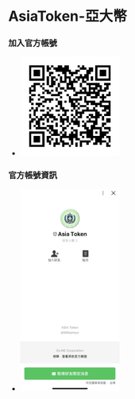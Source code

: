 # AsiaToken-亞大幣

### 加入官方帳號
   * <img src='./markdown/image/Bot_QRcode.png' width='200'>

### 官方帳號資訊
  * <img src='./markdown/image/accountInfo.png' width='200'>
